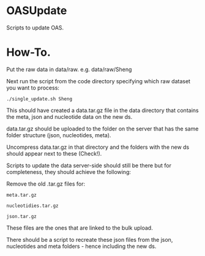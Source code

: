 # OASUpdate

Scripts to update OAS.

# How-To.

Put the raw data in data/raw. e.g. data/raw/Sheng

Next run the script from the code directory specifying which raw dataset you want to process:

`./single_update.sh Sheng`

This should have created a data.tar.gz file in the data directory that contains the meta, json and nucleotide data on the new ds.

data.tar.gz should be uploaded to the folder on the server that has the same folder structure (json, nucleotides, meta).

Uncompress data.tar.gz in that directory and the folders with the new ds should appear next to these (Check!). 

Scripts to update the data server-side should still be there but for completeness, they should achieve the following:

Remove the old .tar.gz files for:

`meta.tar.gz`

`nucleotidies.tar.gz`

`json.tar.gz`

These files are the ones that are linked to the bulk upload.

There should be a script to recreate these json files from the json, nucleotides and meta folders - hence including the new ds.


